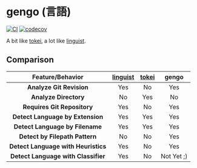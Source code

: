 # gengo (言語)

[![CI](https://github.com/spenserblack/gengo/actions/workflows/ci.yml/badge.svg)](https://github.com/spenserblack/gengo/actions/workflows/ci.yml)
[![codecov](https://codecov.io/gh/spenserblack/gengo/branch/main/graph/badge.svg?token=ihIEUQWwSt)](https://codecov.io/gh/spenserblack/gengo)

A bit like [tokei][tokei], a lot like [linguist][linguist].

## Comparison

| Feature/Behavior | [linguist][linguist] | [tokei][tokei] | gengo |
| :--------------: | :------------------: | :------------: | :---: |
| **Analyze Git Revision** | Yes | No | Yes |
| **Analyze Directory** | No | Yes | No |
| **Requires Git Repository** | Yes | No | Yes |
| **Detect Language by Extension** | Yes | Yes | Yes |
| **Detect Language by Filename** | Yes | Yes | Yes |
| **Detect by Filepath Pattern** | No | No | Yes |
| **Detect Language with Heuristics** | Yes | No | Yes |
| **Detect Language with Classifier** | Yes | No | Not Yet ;) |

[linguist]: https://github.com/github-linguist/linguist
[tokei]: https://github.com/xampprocky/tokei
